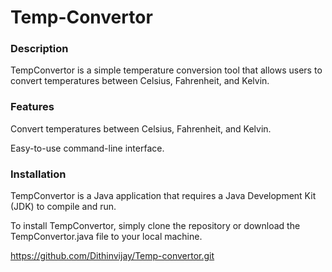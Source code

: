 <h1> Temp-Convertor </h1>
<h3>Description</h3>
<p>TempConvertor is a simple temperature conversion tool that allows users to convert temperatures between Celsius, Fahrenheit, and Kelvin.</p>
<h3>Features</h3>
<p>Convert temperatures between Celsius, Fahrenheit, and Kelvin.</p>
<p>Easy-to-use command-line interface.</p>
<h3>Installation</h3>
<p>TempConvertor is a Java application that requires a Java Development Kit (JDK) to compile and run.</p>
<p>To install TempConvertor, simply clone the repository or download the TempConvertor.java file to your local machine.</p>
<a href="https://github.com/Dithinvijay/Temp-convertor.git">https://github.com/Dithinvijay/Temp-convertor.git</a>
